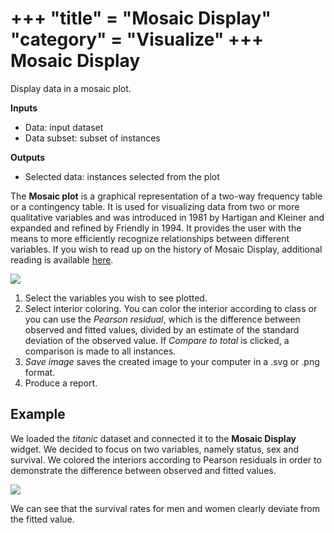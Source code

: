 +++
"title" = "Mosaic Display"
"category" = "Visualize"
+++
Mosaic Display
==============

Display data in a mosaic plot.

**Inputs**

- Data: input dataset
- Data subset: subset of instances

**Outputs**

- Selected data: instances selected from the plot

The **Mosaic plot** is a graphical representation of a two-way frequency table or a contingency table. It is used for visualizing data from two or more qualitative variables and was introduced in 1981 by Hartigan and Kleiner and expanded and refined by Friendly in 1994. It provides the user with the means to more efficiently recognize relationships between different variables. If you wish to read up on the history of Mosaic Display, additional reading is available [here](http://www.datavis.ca/papers/moshist.pdf).

![](../images/Mosaic-Display-stamped.png)

1. Select the variables you wish to see plotted.
2. Select interior coloring. You can color the interior according to class or you can use the *Pearson residual*, which is the difference between observed and fitted values, divided by an estimate of the standard deviation of the observed value. If *Compare to total* is clicked, a comparison is made to all instances.
3. *Save image* saves the created image to your computer in a .svg or .png format.
4. Produce a report.

Example
-------

We loaded the *titanic* dataset and connected it to the **Mosaic Display** widget. We decided to focus on two variables, namely status, sex and survival. We colored the interiors according to Pearson residuals in order to demonstrate the difference between observed and fitted values.

![](../images/Mosaic-Display-Example.png)

We can see that the survival rates for men and women clearly deviate from the fitted value.
